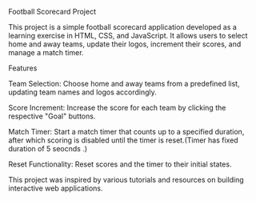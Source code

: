 Football Scorecard Project

This project is a simple football scorecard application developed as a learning exercise in HTML, CSS, and JavaScript. It allows users to select home and away teams, update their logos, increment their scores, and manage a match timer.

Features

Team Selection: Choose home and away teams from a predefined list, updating team names and logos accordingly.

Score Increment: Increase the score for each team by clicking the respective "Goal" buttons.

Match Timer: Start a match timer that counts up to a specified duration, after which scoring is disabled until the timer is reset.(Timer has fixed duration of 5 seocnds .)

Reset Functionality: Reset scores and the timer to their initial states.


This project was inspired by various tutorials and resources on building interactive web applications.

